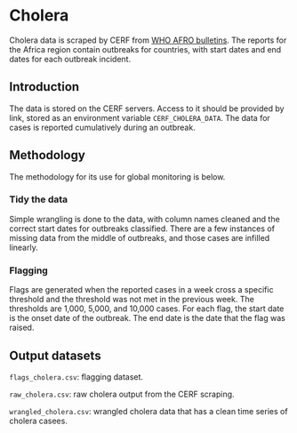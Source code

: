# Cholera

Cholera data is scraped by CERF from
[WHO AFRO bulletins](https://www.afro.who.int/publications/outbreaks-and-emergencies-bulletin-week-8-13-19-february-2023-cloned).
The reports for the Africa region contain outbreaks for countries, with start
dates and end dates for each outbreak incident.

## Introduction

The data is stored on the CERF servers. Access to it should be provided by link,
stored as an environment variable `CERF_CHOLERA_DATA`. The data for cases is
reported cumulatively during an outbreak.

## Methodology

The methodology for its use for global monitoring is below.

### Tidy the data

Simple wrangling is done to the data, with column names cleaned and the correct
start dates for outbreaks classified. There are a few instances of missing data
from the middle of outbreaks, and those cases are infilled linearly.

### Flagging

Flags are generated when the reported cases in a week cross a specific threshold
and the threshold was not met in the previous week. The thresholds are 1,000,
5,000, and 10,000 cases. For each flag, the start date is the onset date of the
outbreak. The end date is the date that the flag was raised.

## Output datasets
 
`flags_cholera.csv`: flagging dataset.

`raw_cholera.csv`: raw cholera output from the CERF scraping.

`wrangled_cholera.csv`: wrangled cholera data that has a clean time series
of cholera casees.
